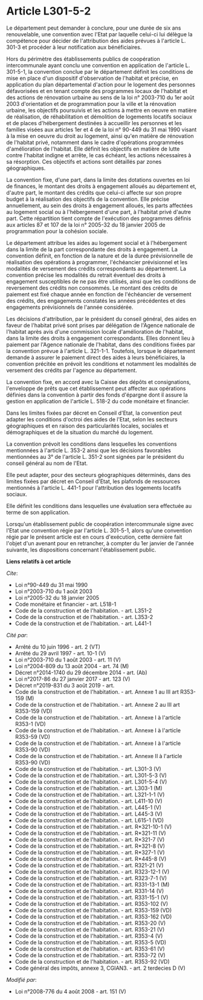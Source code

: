 # Article L301-5-2

Le département peut demander à conclure, pour une durée de six ans renouvelable, une convention avec l'Etat par laquelle
celui-ci lui délègue la compétence pour décider de l'attribution des aides prévues à l'article L. 301-3 et procéder à leur
notification aux bénéficiaires. 

Hors du périmètre des établissements publics de coopération intercommunale ayant conclu une convention en application de
l'article L. 301-5-1, la convention conclue par le département définit les conditions de mise en place d'un dispositif
d'observation de l'habitat et précise, en application du plan départemental d'action pour le logement des personnes
défavorisées et en tenant compte des programmes locaux de l'habitat et des actions de rénovation urbaine au sens de la loi n°
2003-710 du 1er août 2003 d'orientation et de programmation pour la ville et la rénovation urbaine, les objectifs poursuivis
et les actions à mettre en oeuvre en matière de réalisation, de réhabilitation et démolition de logements locatifs sociaux et
de places d'hébergement destinées à accueillir les personnes et les familles visées aux articles 1er et 4 de la loi n° 90-449
du 31 mai 1990 visant à la mise en oeuvre du droit au logement, ainsi qu'en matière de rénovation de l'habitat privé,
notamment dans le cadre d'opérations programmées d'amélioration de l'habitat. Elle définit les objectifs en matière de lutte
contre l'habitat indigne et arrête, le cas échéant, les actions nécessaires à sa résorption. Ces objectifs et actions sont
détaillés par zones géographiques. 

La convention fixe, d'une part, dans la limite des dotations ouvertes en loi de finances, le montant des droits à engagement
alloués au département et, d'autre part, le montant des crédits que celui-ci affecte sur son propre budget à la réalisation
des objectifs de la convention. Elle précise annuellement, au sein des droits à engagement alloués, les parts affectées au
logement social ou à l'hébergement d'une part, à l'habitat privé d'autre part. Cette répartition tient compte de l'exécution
des programmes définis aux articles 87 et 107 de la loi n° 2005-32 du 18 janvier 2005 de programmation pour la cohésion
sociale. 

Le département attribue les aides au logement social et à l'hébergement dans la limite de la part correspondante des droits à
engagement. La convention définit, en fonction de la nature et de la durée prévisionnelle de réalisation des opérations à
programmer, l'échéancier prévisionnel et les modalités de versement des crédits correspondants au département. La convention
précise les modalités du retrait éventuel des droits à engagement susceptibles de ne pas être utilisés, ainsi que les
conditions de reversement des crédits non consommés. Le montant des crédits de paiement est fixé chaque année en fonction de
l'échéancier de versement des crédits, des engagements constatés les années précédentes et des engagements prévisionnels de
l'année considérée. 

Les décisions d'attribution, par le président du conseil général, des aides en faveur de l'habitat privé sont prises par
délégation de l'Agence nationale de l'habitat après avis d'une commission locale d'amélioration de l'habitat, dans la limite
des droits à engagement correspondants. Elles donnent lieu à paiement par l'Agence nationale de l'habitat, dans des
conditions fixées par la convention prévue à l'article L. 321-1-1. Toutefois, lorsque le département demande à assurer le
paiement direct des aides à leurs bénéficiaires, la convention précitée en prévoit les conditions et notamment les modalités
de versement des crédits par l'agence au département. 

La convention fixe, en accord avec la Caisse des dépôts et consignations, l'enveloppe de prêts que cet établissement peut
affecter aux opérations définies dans la convention à partir des fonds d'épargne dont il assure la gestion en application de
l'article    L. 518-2 du code monétaire et financier. 

Dans les limites fixées par décret en Conseil d'Etat, la convention peut adapter les conditions d'octroi des aides de l'Etat,
selon les secteurs géographiques et en raison des particularités locales, sociales et démographiques et de la situation du
marché du logement. 

La convention prévoit les conditions dans lesquelles les conventions mentionnées à l'article L. 353-2 ainsi que les décisions
favorables mentionnées au 3° de l'article L. 351-2 sont signées par le président du conseil général au nom de l'Etat. 

Elle peut adapter, pour des secteurs géographiques déterminés, dans des limites fixées par décret en Conseil d'Etat, les
plafonds de ressources mentionnés à l'article L. 441-1 pour l'attribution des logements locatifs sociaux. 

Elle définit les conditions dans lesquelles une évaluation sera effectuée au terme de son application. 

Lorsqu'un établissement public de coopération intercommunale signe avec l'Etat une convention régie par l'article L. 301-5-1,
alors qu'une convention régie par le présent article est en cours d'exécution, cette dernière fait l'objet d'un avenant pour
en retrancher, à compter du 1er janvier de l'année suivante, les dispositions concernant l'établissement public.

**Liens relatifs à cet article**

_Cite_:

  - Loi n°90-449 du 31 mai 1990
  - Loi n°2003-710 du 1 août 2003
  - Loi n°2005-32 du 18 janvier 2005
  - Code monétaire et financier - art. L518-1
  - Code de la construction et de l'habitation. - art. L351-2
  - Code de la construction et de l'habitation. - art. L353-2
  - Code de la construction et de l'habitation. - art. L441-1

_Cité par_:

  - Arrêté du 10 juin 1996 - art. 2 (VT)
  - Arrêté du 29 avril 1997 - art. 10-1 (V)
  - Loi n°2003-710 du 1 août 2003 - art. 11 (V)
  - Loi n°2004-809 du 13 août 2004 - art. 74 (M)
  - Décret n°2014-1740 du 29 décembre 2014 - art. (Ab)
  - Loi n°2017-86 du 27 janvier 2017 - art. 123 (V)
  - Décret n°2019-831 du 3 août 2019 - art.
  - Code de la construction et de l'habitation. - art. Annexe 1 au III art R353-159 (M)
  - Code de la construction et de l'habitation. - art. Annexe 2 au III art R353-159 (VD)
  - Code de la construction et de l'habitation. - art. Annexe I à l'article R353-1 (VD)
  - Code de la construction et de l'habitation. - art. Annexe I à l'article R353-59 (VD)
  - Code de la construction et de l'habitation. - art. Annexe I à l'article R353-90 (VD)
  - Code de la construction et de l'habitation. - art. Annexe II à l'article R353-90 (VD)
  - Code de la construction et de l'habitation. - art. L301-3 (V)
  - Code de la construction et de l'habitation. - art. L301-5-3 (V)
  - Code de la construction et de l'habitation. - art. L301-5-4 (V)
  - Code de la construction et de l'habitation. - art. L303-1 (M)
  - Code de la construction et de l'habitation. - art. L321-1-1 (V)
  - Code de la construction et de l'habitation. - art. L411-10 (V)
  - Code de la construction et de l'habitation. - art. L445-1 (V)
  - Code de la construction et de l'habitation. - art. L445-3 (V)
  - Code de la construction et de l'habitation. - art. L615-1 (VD)
  - Code de la construction et de l'habitation. - art. R*321-10-1 (V)
  - Code de la construction et de l'habitation. - art. R*321-11 (V)
  - Code de la construction et de l'habitation. - art. R*321-7 (V)
  - Code de la construction et de l'habitation. - art. R*321-8 (V)
  - Code de la construction et de l'habitation. - art. R*327-1 (V)
  - Code de la construction et de l'habitation. - art. R*445-8 (V)
  - Code de la construction et de l'habitation. - art. R321-21 (V)
  - Code de la construction et de l'habitation. - art. R323-12-1 (V)
  - Code de la construction et de l'habitation. - art. R323-7-1 (V)
  - Code de la construction et de l'habitation. - art. R331-13-1 (M)
  - Code de la construction et de l'habitation. - art. R331-14 (V)
  - Code de la construction et de l'habitation. - art. R331-15-1 (V)
  - Code de la construction et de l'habitation. - art. R353-102 (V)
  - Code de la construction et de l'habitation. - art. R353-159 (VD)
  - Code de la construction et de l'habitation. - art. R353-162 (VD)
  - Code de la construction et de l'habitation. - art. R353-20 (V)
  - Code de la construction et de l'habitation. - art. R353-21 (V)
  - Code de la construction et de l'habitation. - art. R353-4 (V)
  - Code de la construction et de l'habitation. - art. R353-5 (VD)
  - Code de la construction et de l'habitation. - art. R353-61 (V)
  - Code de la construction et de l'habitation. - art. R353-72 (V)
  - Code de la construction et de l'habitation. - art. R353-92 (VD)
  - Code général des impôts, annexe 3, CGIAN3. - art. 2 terdecies D (V)

_Modifié par_:

  - Loi n°2008-776 du 4 août 2008 - art. 151 (V)
